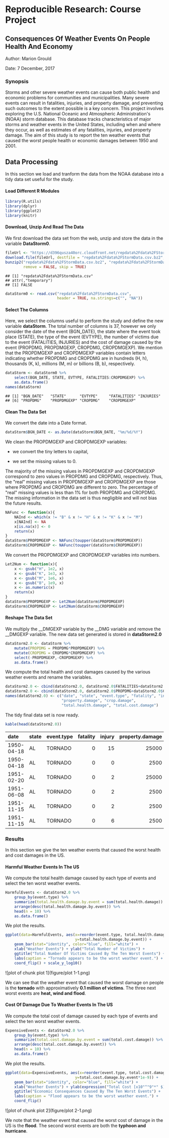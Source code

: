 # Reproducible Research: Course Project
## Consequences Of Weather Events On People Health And Economy



Author: Marion Grould

Date: 7 December, 2017

### Synopsis

Storms and other severe weather events can cause both public health and economic problems for communities and municipalities. Many severe events can result in fatalities, injuries, and property damage, and preventing such outcomes to the extent possible is a key concern. This project involves exploring the U.S. National Oceanic and Atmospheric Administration's (NOAA) storm database. This database tracks characteristics of major storms and weather events in the United States, including when and where they occur, as well as estimates of any fatalities, injuries, and property damage. The aim of this study is to report the ten weather events that caused the worst people health or economic damages between 1950 and 2001.

## Data Processing

In this section we load and tranform the data from the NOAA database into a tidy data set useful for the study. 

#### Load Different R Modules


```r
library(R.utils)
library(dplyr)
library(ggplot2)
library(knitr)
```

#### Download, Unzip And Read The Data 

We first download the data set from the web, unzip and store the data in the variable **DataStorm0**.


```r
fileUrl <- "https://d396qusza40orc.cloudfront.net/repdata%2Fdata%2FStormData.csv.bz2"
download.file(fileUrl, destfile = "repdata%2Fdata%2FStormData.csv.bz2", method = "curl")
bunzip2("repdata%2Fdata%2FStormData.csv.bz2", "repdata%2Fdata%2FStormData.csv", 
        remove = FALSE, skip = TRUE)
```

```
## [1] "repdata%2Fdata%2FStormData.csv"
## attr(,"temporary")
## [1] FALSE
```

```r
dataStorm0 <- read.csv("repdata%2Fdata%2FStormData.csv", 
                       header = TRUE, na.strings=c("", "NA"))
```

#### Select The Columns

Here, we select the columns useful to perform the study and define the new variable **dataStorm**. The total number of columns is 37, however we only consider the date of the event (BGN_DATE), the state where the event took place (STATE), the type of the event (EVTYPE), the number of victims due to the event (FATALITIES, INJURIES) and the cost of damage caused by the event (PROPDMG, PROPDMGEXP, CROPDMG, CROPDMGEXP). We mention that the PROPDMGEXP and CROPDMGEXP variables contain letters indicating whether PROPDMG and CROPDMG are in hundreds (H, h), thousands (K, k), millions (M, m) or billions (B, b), respectively.


```r
dataStorm <- dataStorm0 %>%
    select(BGN_DATE, STATE, EVTYPE, FATALITIES:CROPDMGEXP) %>%
    as.data.frame()
names(dataStorm)
```

```
## [1] "BGN_DATE"   "STATE"      "EVTYPE"     "FATALITIES" "INJURIES"  
## [6] "PROPDMG"    "PROPDMGEXP" "CROPDMG"    "CROPDMGEXP"
```

#### Clean The Data Set

We convert the date into a Date format.


```r
dataStorm$BGN_DATE <- as.Date(dataStorm$BGN_DATE, "%m/%d/%Y")
```

We clean the PROPDMGEXP and CROPDMGEXP variables: 

- we convert the tiny letters to capital,

- we set the missing values to 0.

The majority of the missing values in PROPDMGEXP and CROPDMGEXP correspond to zero values in PROPDMG and CROPDMG, respectively. Thus, the "real" missing values in PROPDMGEXP and CROPDMGEXP are those where PROPDMG and CROPDMG are different to zero. The percentage of "real" missing values is less than 1% for both PROPDMG and CROPDMG. The missing information in the data set is thus negligible and will not bias the future results. 


```r
NAFunc <- function(x){
    NAInd <- which(x != "B" & x != "H" & x != "K" & x != "M")
    x[NAInd] <- NA
    x[is.na(x)] <- 0
    return(x)
}
dataStorm$PROPDMGEXP <- NAFunc(toupper(dataStorm$PROPDMGEXP))
dataStorm$CROPDMGEXP <- NAFunc(toupper(dataStorm$CROPDMGEXP))
```

We convert the PROPDMGEXP and CROPDMGEXP variables into numbers.


```r
Let2Num <- function(x){
    x <- gsub("H", 1e2, x)
    x <- gsub("K", 1e3, x)
    x <- gsub("M", 1e6, x)
    x <- gsub("B", 1e9, x)
    x <- as.numeric(x)
    return(x)
}
dataStorm$PROPDMGEXP <- Let2Num(dataStorm$PROPDMGEXP)
dataStorm$CROPDMGEXP <- Let2Num(dataStorm$CROPDMGEXP)
```

#### Reshape The Data Set

We multiply the __DMGEXP variable by the __DMG variable and remove the __DMGEXP variable. The new data set generated is stored in **dataStorm2.0**


```r
dataStorm2.0 <- dataStorm %>%
    mutate(PROPDMG = PROPDMG*PROPDMGEXP) %>%
    mutate(CROPDMG = CROPDMG*CROPDMGEXP) %>%
    select(-PROPDMGEXP,-CROPDMGEXP) %>%
    as.data.frame()
```

We compute the total health and cost damages caused by the various weather events and rename the variables.


```r
dataStorm2.0 <- cbind(dataStorm2.0, dataStorm2.0$FATALITIES+dataStorm2.0$INJURIES) 
dataStorm2.0 <- cbind(dataStorm2.0, dataStorm2.0$PROPDMG+dataStorm2.0$CROPDMG) 
names(dataStorm2.0) <- c("date", "state", "event.type", "fatality", "injury", 
                         "property.damage", "crop.damage", 
                         "total.health.damage", "total.cost.damage")
```

The tidy final data set is now ready.


```r
kable(head(dataStorm2.0))
```



|date       |state |event.type | fatality| injury| property.damage| crop.damage| total.health.damage| total.cost.damage|
|:----------|:-----|:----------|--------:|------:|---------------:|-----------:|-------------------:|-----------------:|
|1950-04-18 |AL    |TORNADO    |        0|     15|           25000|           0|                  15|             25000|
|1950-04-18 |AL    |TORNADO    |        0|      0|            2500|           0|                   0|              2500|
|1951-02-20 |AL    |TORNADO    |        0|      2|           25000|           0|                   2|             25000|
|1951-06-08 |AL    |TORNADO    |        0|      2|            2500|           0|                   2|              2500|
|1951-11-15 |AL    |TORNADO    |        0|      2|            2500|           0|                   2|              2500|
|1951-11-15 |AL    |TORNADO    |        0|      6|            2500|           0|                   6|              2500|

### Results

In this section we give the ten weather events that caused the worst health and cost damages in the US.

#### Harmful Weather Events In The US

We compute the total health damage caused by each type of events and select the ten worst weather events.


```r
HarmfulEvents <- dataStorm2.0 %>%
    group_by(event.type) %>%
    summarize(total.health.damage.by.event = sum(total.health.damage)) %>%
    arrange(desc(total.health.damage.by.event)) %>% 
    head(n = 10) %>%
    as.data.frame()
```

We plot the results.


```r
ggplot(data=HarmfulEvents, aes(x=reorder(event.type, total.health.damage.by.event), 
                               y=total.health.damage.by.event)) +
    geom_bar(stat="identity", color="blue", fill="white") +
    xlab("Weather Events") + ylab("Total Number of Victims") +
    ggtitle("Total Number Of Victims Caused By The Ten Worst Events") +
    labs(caption = "Tornado appears to be the worst weather event.") +
    coord_flip() + scale_y_log10()
```

![plot of chunk plot 1](figure/plot 1-1.png)

We can see that the weather event that caused the worst damage on people is the **tornado** with approximatively **0.1 million of victims**. The three next worst events are **heat, wind and flood**.

#### Cost Of Damage Due To Weather Events In The US

We compute the total cost of damage caused by each type of events and select the ten worst weather events.


```r
ExpensiveEvents <- dataStorm2.0 %>%
    group_by(event.type) %>%
    summarize(total.cost.damage.by.event = sum(total.cost.damage)) %>%
    arrange(desc(total.cost.damage.by.event)) %>% 
    head(n = 10) %>%
    as.data.frame()
```

We plot the results.


```r
ggplot(data=ExpensiveEvents, aes(x=reorder(event.type, total.cost.damage.by.event), 
                               y=total.cost.damage.by.event*1e-9)) +
    geom_bar(stat="identity", color="blue", fill="white") +
    xlab("Weather Events") + ylab(expression("Total Cost [x10"^"9"*" $]")) +
    ggtitle("Economic Consequences Caused By The Ten Worst Events") +
    labs(caption = "Flood appears to be the worst weather event.") +
    coord_flip()
```

![plot of chunk plot 2](figure/plot 2-1.png)

We note that the weather event that caused the worst cost of damage in the US is the **flood**. The second worst events are both the **typhoon and hurricane**.
